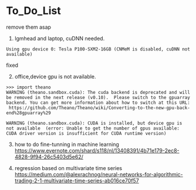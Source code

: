 # To_Do_List
remove them asap
1. lgmhead and laptop, cuDNN needed.
```
Using gpu device 0: Tesla P100-SXM2-16GB (CNMeM is disabled, cuDNN not available)

```
fixed

2. office,device gpu is  not available.
```
>>> import theano
WARNING (theano.sandbox.cuda): The cuda backend is deprecated and will be removed in the next release (v0.10).  Please switch to the gpuarray backend. You can get more information about how to switch at this URL:
 https://github.com/Theano/Theano/wiki/Converting-to-the-new-gpu-back-end%28gpuarray%29

WARNING (theano.sandbox.cuda): CUDA is installed, but device gpu is not available  (error: Unable to get the number of gpus available: CUDA driver version is insufficient for CUDA runtime version)

```

3. how to do fine-tunning in machine learning
https://www.evernote.com/shard/s118/nl/13408391/4b71e179-2ec8-4828-9f94-26c5403d5e62/

4. regression based on multivariate time series
https://medium.com/@alexrachnog/neural-networks-for-algorithmic-trading-2-1-multivariate-time-series-ab016ce70f57
